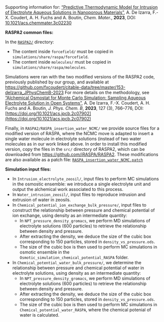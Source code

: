 Supporting information for: [“Predictive Thermodynamic Model for Intrusion of Electrolyte Aqueous Solutions in Nanoporous Materials”](https://doi.org/10.1021/acs.chemmater.3c02230), A. De Izarra, F.-X. Coudert, A. H. Fuchs and A. Boutin, _Chem. Mater._, **2023**, DOI: [10.1021/acs.chemmater.3c02230](https://doi.org/10.1021/acs.chemmater.3c02230)


**RASPA2 common files:**

In the [`RASPA2/`](RASPA2/) directory:
- The content inside `forcefield/` must be copied in `simulations/share/raspa/forcefield`.
- The content inside `molecules/` must be copied in `simulations/share/raspa/molecules`.

Simulations were ran with the two modified versions of the RASPA2 code, previously published by our group, and available at https://github.com/fxcoudert/citable-data/tree/master/153-deIzarra_JPhysChemB-2023
For more details on the methodology, see [“Alchemical Osmostat for Monte Carlo Simulation: Sampling Aqueous Electrolyte Solution in Open Systems”](https://pubs.acs.org/doi/abs/10.1021/acs.jpcb.2c07902), A. De Izarra, F.-X. Coudert, A. H. Fuchs and A. Boutin, _J. Phys. Chem. B_, **2023**, 127 (3), 766–776, DOI: [https://doi.org/10.1021/acs.jpcb.2c07902](https://doi.org/10.1021/acs.jpcb.2c07902)

Finally, in `RASPA2/RASPA_insertion_water_NCMC/` we provide source files for a modified version of RASPA, where the NCMC move is adapted to insert a single water molecule in electrolyte solutions (instead of two water molecules as in our work linked above. In order to install this modified version, copy the files in the `src/` directory of RASPA2, which can be downloaded from https://github.com/iRASPA/RASPA2. These modifications are also available as a patch file: [`RASPA_insertion_water_NCMC.patch`](RASPA2/RASPA_insertion_water_NCMC.patch)


**Simulation input files:**

- In `Intrusion_electrolyte_zeosil/`, input files to perform MC simulations in the osmostic ensemble: we introduce a single electrolyte unit and output the alchemical work associated to this process.
- In `Water_intrusion_zeosil/`, input files to reproduce intrusion and extrusion of water in zeosils.
- In `Chemical_potential_ion_exchange_bulk_pressure/`, input files to construct the relationship between pressure and chemical potential of ion exchange, using density as an intermediate quantity:
  - In `NPT_pressure_density_gromacs`, we perform MD simulations of electrolyte solutions (600 particles) to retrieve the relationship between density and pressure.
  - After extracting the density, we deduce the size of the cubic box corresponding to 150 particles, stored in `density_vs_pressure.ods`.
  - The size of the cubic box is then used to perform MC simulations in osmotic ensemble in the `Osmotic_simulation_chemical_potential_RASPA` folder.
- In `Chemical_potential_water_bulk_pressure/`, we determine the relationship between pressure and chemical potential of water in electrolyte solutions, using density as an intermediate quantity:
  - In `NPT_pressure_density_gromacs`, we perform MD simulations of electrolyte solutions (600 particles) to retrieve the relationship between density and pressure.
  - After extracting the density, we deduce the size of the cubic box corresponding to 150 particles, stored in  `density_vs_pressure.ods`.
  - The size of the cubic box is then used to perform MC simulations in `Chemical_potential_water_RASPA`, where the chemical potenial of water is calculated.
